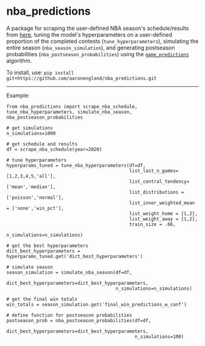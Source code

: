 # nba_predictions

A package for scraping the user-defined NBA season's schedule/results from [here](https://www.basketball-reference.com/leagues/NBA_2020_games.html), tuning the model's hyperparameters on a user-defined proportion of the completed contests (`tune_hyperparameters`), simulating the entire season (`nba_season_simulation`), and generating postseason probabilities (`nba_postseason_probabilities`) using the [`game_predictions`](https://github.com/aaronengland/game_predictions/blob/master/README.md) algorithm.

To install, use: `pip install git+https://github.com/aaronengland/nba_predictions.git`

---

Example:

```
from nba_predictions import scrape_nba_schedule, tune_nba_hyperparameters, simulate_nba_season, nba_postseason_probabilities

# get simulations
n_simulations=1000

# get schedule and results
df = scrape_nba_schedule(year=2020)

# tune hyperparameters
hyperparams_tuned = tune_nba_hyperparameters(df=df, 
                                             list_last_n_games=[1,2,3,4,5,'all'],
                                             list_central_tendency=['mean','median'],
                                             list_distributions = ['poisson','normal'],
                                             list_inner_weighted_mean = ['none','win_pct'],
                                             list_weight_home = [1,2],
                                             list_weight_away = [1,2],
                                             train_size = .66,
                                             n_simulations=n_simulations)

# get the best hyperparameters
dict_best_hyperparameters = hyperparams_tuned.get('dict_best_hyperparameters')

# simulate season
season_simulation = simulate_nba_season(df=df,
                                        dict_best_hyperparameters=dict_best_hyperparameters,
                                        n_simulations=n_simulations)

# get the final win totals
win_totals = season_simulation.get('final_win_predictions_w_conf')

# define function for postseason probabilities
postseason_prob = nba_postseason_probabilities(df=df, 
                                               dict_best_hyperparameters=dict_best_hyperparameters,
                                               n_simulations=100)
```
